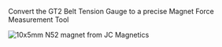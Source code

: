 Convert the GT2 Belt Tension Gauge to a precise Magnet Force Measurement Tool

![10x5mm N52 magnet from JC Magnetics](https://github.com/user-attachments/assets/1c3b90d8-63bc-4eb6-b1a2-b18ab75ed4ae)
